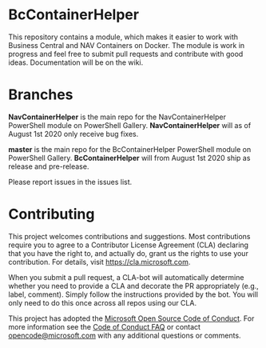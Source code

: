 # BcContainerHelper

This repository contains a module, which makes it easier to work with Business Central and NAV Containers on Docker.
The module is work in progress and feel free to submit pull requests and contribute with good ideas.
Documentation will be on the wiki.

# Branches

**NavContainerHelper** is the main repo for the NavContainerHelper PowerShell module on PowerShell Gallery. **NavContainerHelper** will as of August 1st 2020 only receive bug fixes.

**master** is the main repo for the BcContainerHelper PowerShell module on PowerShell Gallery. **BcContainerHelper** will from August 1st 2020 ship as release and pre-release.

Please report issues in the issues list.

# Contributing

This project welcomes contributions and suggestions.  Most contributions require you to agree to a
Contributor License Agreement (CLA) declaring that you have the right to, and actually do, grant us
the rights to use your contribution. For details, visit https://cla.microsoft.com.

When you submit a pull request, a CLA-bot will automatically determine whether you need to provide
a CLA and decorate the PR appropriately (e.g., label, comment). Simply follow the instructions
provided by the bot. You will only need to do this once across all repos using our CLA.

This project has adopted the [Microsoft Open Source Code of Conduct](https://opensource.microsoft.com/codeofconduct/).
For more information see the [Code of Conduct FAQ](https://opensource.microsoft.com/codeofconduct/faq/) or
contact [opencode@microsoft.com](mailto:opencode@microsoft.com) with any additional questions or comments.
